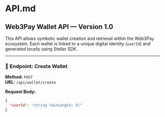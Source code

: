 # API.md

## Web3Pay Wallet API — Version 1.0

This API allows symbolic wallet creation and retrieval within the Web3Pay ecosystem. Each wallet is linked to a unique digital identity (`userId`) and generated locally using Stellar SDK.

---

### 🔧 Endpoint: Create Wallet

**Method:** `POST`  
**URL:** `/api/wallet/create`

**Request Body:**
```json
{
  "userId": "string (minLength: 5)"
}
